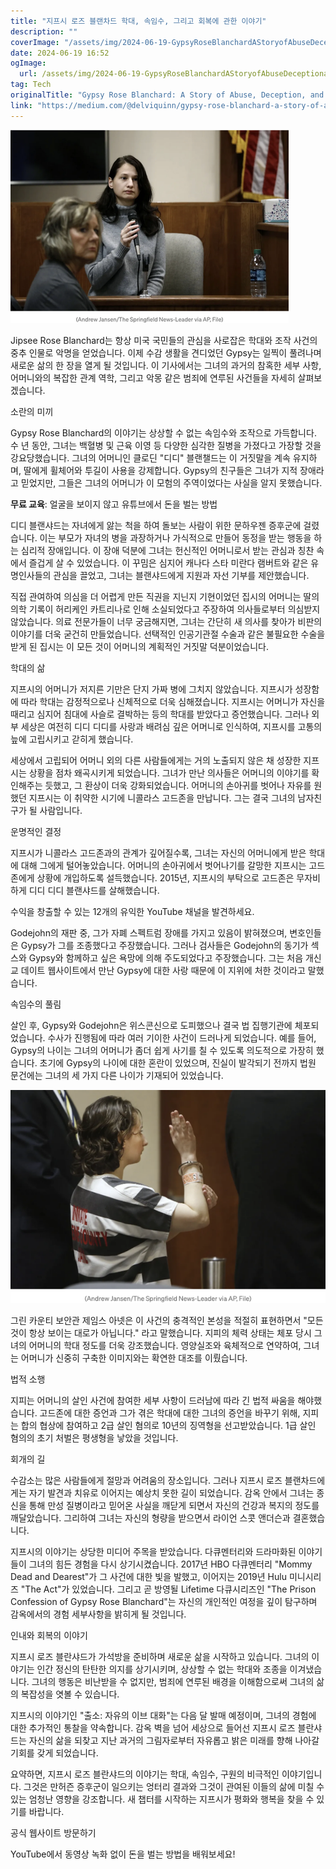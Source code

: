 ```yaml
---
title: "지프시 로즈 블랜차드 학대, 속임수, 그리고 회복에 관한 이야기"
description: ""
coverImage: "/assets/img/2024-06-19-GypsyRoseBlanchardAStoryofAbuseDeceptionandRedemption_0.png"
date: 2024-06-19 16:52
ogImage: 
  url: /assets/img/2024-06-19-GypsyRoseBlanchardAStoryofAbuseDeceptionandRedemption_0.png
tag: Tech
originalTitle: "Gypsy Rose Blanchard: A Story of Abuse, Deception, and Redemption"
link: "https://medium.com/@delviquinn/gypsy-rose-blanchard-a-story-of-abuse-deception-and-redemption-5947b7ab1c82"
---
```



![이미지](/assets/img/2024-06-19-GypsyRoseBlanchardAStoryofAbuseDeceptionandRedemption_0.png)

Jipsee Rose Blanchard는 항상 미국 국민들의 관심을 사로잡은 학대와 조작 사건의 중추 인물로 악명을 얻었습니다. 이제 수감 생활을 견디었던 Gypsy는 일찍이 풀려나며 새로운 삶의 한 장을 열게 될 것입니다. 이 기사에서는 그녀의 과거의 참혹한 세부 사항, 어머니와의 복잡한 관계 역학, 그리고 악몽 같은 범죄에 연루된 사건들을 자세히 살펴보겠습니다.

소란의 미끼

Gypsy Rose Blanchard의 이야기는 상상할 수 없는 속임수와 조작으로 가득합니다. 수 년 동안, 그녀는 백혈병 및 근육 이영 등 다양한 심각한 질병을 가졌다고 가장할 것을 강요당했습니다. 그녀의 어머니인 클로딘 "디디" 블랜챌드는 이 거짓말을 계속 유지하며, 딸에게 휠체어와 투길이 사용을 강제합니다. Gypsy의 친구들은 그녀가 지적 장애라고 믿었지만, 그들은 그녀의 어머니가 이 모험의 주역이었다는 사실을 알지 못했습니다.

<div class="content-ad"></div>

**무료 교육**: 얼굴을 보이지 않고 유튜브에서 돈을 벌는 방법

디디 블랜샤드는 자녀에게 앓는 척을 하여 돌보는 사람이 위한 문하우젠 증후군에 걸렸습니다. 이는 부모가 자녀의 병을 과장하거나 가식적으로 만들어 동정을 받는 행동을 하는 심리적 장애입니다. 이 장애 덕분에 그녀는 헌신적인 어머니로서 받는 관심과 칭찬 속에서 즐겁게 살 수 있었습니다. 이 꾸밈은 심지어 캐나다 스타 미란다 램버트와 같은 유명인사들의 관심을 끌었고, 그녀는 블랜샤드에게 지원과 자선 기부를 제안했습니다.

직접 관여하여 의심을 더 어렵게 만든 직권을 지닌지 기현이었던 집시의 어머니는 딸의 의학 기록이 허리케인 카트리나로 인해 소실되었다고 주장하여 의사들로부터 의심받지 않았습니다. 의료 전문가들이 너무 궁금해지면, 그녀는 간단히 새 의사를 찾아가 비판의 이야기를 더욱 굳건히 만들었습니다. 선택적인 인공기관절 수술과 같은 불필요한 수술을 받게 된 집시는 이 모든 것이 어머니의 계획적인 거짓말 덕분이었습니다.

학대의 삶

<div class="content-ad"></div>

지프시의 어머니가 저지른 기만은 단지 가짜 병에 그치지 않았습니다. 지프시가 성장함에 따라 학대는 감정적으로나 신체적으로 더욱 심해졌습니다. 지프시는 어머니가 자신을 때리고 심지어 침대에 사슬로 결박하는 등의 학대를 받았다고 증언했습니다. 그러나 외부 세상은 여전히 디디 디디를 사랑과 배려심 깊은 어머니로 인식하여, 지프시를 고통의 늪에 고립시키고 갇히게 했습니다.

세상에서 고립되어 어머니 외의 다른 사람들에게는 거의 노출되지 않은 채 성장한 지프시는 상황을 점차 왜곡시키게 되었습니다. 그녀가 만난 의사들은 어머니의 이야기를 확인해주는 듯했고, 그 환상이 더욱 강화되었습니다. 어머니의 손아귀를 벗어나 자유를 원했던 지프시는 이 취약한 시기에 니콜라스 고드존을 만납니다. 그는 결국 그녀의 남자친구가 될 사람입니다.

운명적인 결정

지프시가 니콜라스 고드존과의 관계가 깊어질수록, 그녀는 자신의 어머니에게 받은 학대에 대해 그에게 털어놓았습니다. 어머니의 손아귀에서 벗어나기를 갈망한 지프시는 고드존에게 상황에 개입하도록 설득했습니다. 2015년, 지프시의 부탁으로 고드존은 무자비하게 디디 디디 블랜샤드를 살해했습니다.

<div class="content-ad"></div>

수익을 창출할 수 있는 12개의 유익한 YouTube 채널을 발견하세요.

Godejohn의 재판 중, 그가 자폐 스펙트럼 장애를 가지고 있음이 밝혀졌으며, 변호인들은 Gypsy가 그를 조종했다고 주장했습니다. 그러나 검사들은 Godejohn의 동기가 섹스와 Gypsy와 함께하고 싶은 욕망에 의해 주도되었다고 주장했습니다. 그는 처음 개신교 데이트 웹사이트에서 만난 Gypsy에 대한 사랑 때문에 이 지위에 처한 것이라고 말했습니다.

속임수의 풀림

살인 후, Gypsy와 Godejohn은 위스콘신으로 도피했으나 결국 법 집행기관에 체포되었습니다. 수사가 진행됨에 따라 여러 기이한 사건이 드러나게 되었습니다. 예를 들어, Gypsy의 나이는 그녀의 어머니가 좀더 쉽게 사기를 칠 수 있도록 의도적으로 가장히 했습니다. 초기에 Gypsy의 나이에 대한 혼란이 있었으며, 진실이 발각되기 전까지 법원 문건에는 그녀의 세 가지 다른 나이가 기재되어 있었습니다.

<div class="content-ad"></div>


![Gypsy Rose Blanchard](/assets/img/2024-06-19-GypsyRoseBlanchardAStoryofAbuseDeceptionandRedemption_1.png)

그린 카운티 보안관 제임스 아넷은 이 사건의 충격적인 본성을 적절히 표현하면서 "모든 것이 항상 보이는 대로가 아닙니다." 라고 말했습니다. 지피의 체력 상태는 체포 당시 그녀의 어머니의 학대 정도를 더욱 강조했습니다. 영양실조와 육체적으로 연약하여, 그녀는 어머니가 신중히 구축한 이미지와는 확연한 대조를 이뤘습니다.

법적 소행

지피는 어머니의 살인 사건에 참여한 세부 사항이 드러남에 따라 긴 법적 싸움을 해야했습니다. 고드존에 대한 증언과 그가 겪은 학대에 대한 그녀의 증언을 바꾸기 위해, 지피는 합의 협상에 참여하고 2급 살인 혐의로 10년의 징역형을 선고받았습니다. 1급 살인 혐의의 초기 처벌은 평생형을 낳았을 것입니다.


<div class="content-ad"></div>

회개의 길 

수감소는 많은 사람들에게 절망과 어려움의 장소입니다. 그러나 지프시 로즈 블랜차드에게는 자기 발견과 치유로 이어지는 예상치 못한 길이 되었습니다. 감옥 안에서 그녀는 종신을 통해 만성 질병이라고 믿어온 사실을 깨닫게 되면서 자신의 건강과 복지의 정도를 깨달았습니다. 그리하여 그녀는 자신의 형량을 받으면서 라이언 스콧 앤더슨과 결혼했습니다.

지프시의 이야기는 상당한 미디어 주목을 받았습니다. 다큐멘터리와 드라마화된 이야기들이 그녀의 힘든 경험을 다시 상기시켰습니다. 2017년 HBO 다큐멘터리 "Mommy Dead and Dearest"가 그 사건에 대한 빛을 발했고, 이어지는 2019년 Hulu 미니시리즈 "The Act"가 있었습니다. 그리고 곧 방영될 Lifetime 다큐시리즈인 "The Prison Confession of Gypsy Rose Blanchard"는 자신의 개인적인 여정을 깊이 탐구하며 감옥에서의 경험 세부사항을 밝히게 될 것입니다.

인내와 회복의 이야기

<div class="content-ad"></div>

지프시 로즈 블란샤드가 가석방을 준비하며 새로운 삶을 시작하고 있습니다. 그녀의 이야기는 인간 정신의 탄탄한 의지를 상기시키며, 상상할 수 없는 학대와 조종을 이겨냈습니다. 그녀의 행동은 비난받을 수 없지만, 범죄에 연루된 배경을 이해함으로써 그녀의 삶의 복잡성을 엿볼 수 있습니다.

지프시의 이야기인 "출소: 자유의 이브 대화"는 다음 달 발매 예정이며, 그녀의 경험에 대한 추가적인 통찰을 약속합니다. 감옥 벽을 넘어 세상으로 들어선 지프시 로즈 블란샤드는 자신의 삶을 되찾고 지난 과거의 그림자로부터 자유롭고 밝은 미래를 향해 나아갈 기회를 갖게 되었습니다.

요약하면, 지프시 로즈 블란샤드의 이야기는 학대, 속임수, 구원의 비극적인 이야기입니다. 그것은 만허즌 증후군이 일으키는 엉터리 결과와 그것이 관여된 이들의 삶에 미칠 수 있는 엄청난 영향을 강조합니다. 새 챕터를 시작하는 지프시가 평화와 행복을 찾을 수 있기를 바랍니다.

공식 웹사이트 방문하기

<div class="content-ad"></div>

YouTube에서 동영상 녹화 없이 돈을 벌는 방법을 배워보세요!